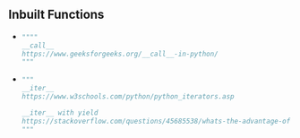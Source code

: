 ## Inbuilt Functions

* ```python
  """"
  __call__
  https://www.geeksforgeeks.org/__call__-in-python/
  """
  ```

* ```python
  """
  __iter__ 
  https://www.w3schools.com/python/python_iterators.asp
  
  __iter__ with yield 
  https://stackoverflow.com/questions/45685538/whats-the-advantage-of-using-yield-in-iter
  """
  ```


